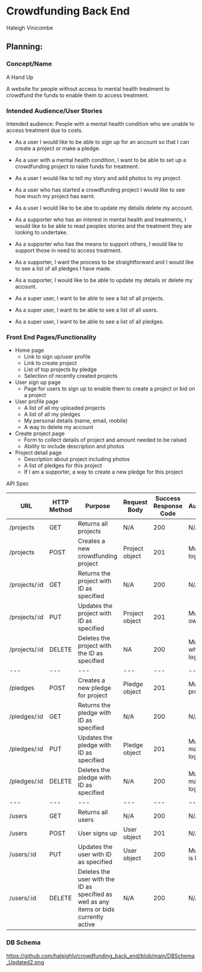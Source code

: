 # Crowdfunding Back End
Haleigh Vinicombe

## Planning:
### Concept/Name
A Hand Up

A website for people without access to mental health treatment to crowdfund the funds to enable them to access treatment.

### Intended Audience/User Stories
Intended audience: People with a mental health condition who are unable to access treatment due to costs.

- As a user I would like to be able to sign up for an account so that I can create a project or make a pledge.
- As a user with a mental health condition, I want to be able to set up a crowdfunding project to raise funds for treatment.
- As a user I would like to tell my story and add photos to my project.
- As a user who has started a crowdfunding project I would like to see how much my project has earnt.
- As a user I would like to be abe to update my details delete my account.

- As a supporter who has an interest in mental health and treatments, I would like to be able to read peoples stories and the treatment they are looking to undertake.
- As a supporter who has the means to support others, I would like to support those in need to access treatment.
- As a supporter, I want the process to be straightforward and I would like to see a list of all pledges I have made.
- As a supporter, I would like to be able to update my details or delete my account.

- As a super user, I want to be able to see a list of all projects.
- As a super user, I want to be able to see a list of all users.
- As a super user, I want to be able to see a list of all pledges.


### Front End Pages/Functionality
- Home page
    - Link to sign up/user profile 
    - Link to create project
    - List of top projects by pledge
    - Selection of recently created projects
- User sign up page
    - Page for users to sign up to enable them to create a project or bid on a project
- User profile page
    - A list of all my uploaded projects
    - A list of all my pledges
    - My personal details (name, email, mobile)
    - A way to delete my account
- Create project page
    - Form to collect details of project and amount needed to be raised
    - Ability to include description and photos
-  Project detail page
   -  Description about project including photos
   -  A list of pledges for this project
   -  If I am a supporter, a way to create a new pledge for this project
 
 API Spec

| URL | HTTP Method | Purpose | Request Body | Success Response Code | Authentication/Authorisation |
| --- | --- | --- | --- |--- |--- |
| /projects | GET | Returns all projects | N/A | 200 | N/A |
| /projects | POST | Creates a new crowdfunding project | Project object | 201 | Must be an existing user and logged in |
| /projects/:id| GET | Returns the project with ID as specified | N/A | 200 | N/A |
| /projects/:id | PUT | Updates the project with ID as specified | Project object | 201 | Must be an existing user who owns project and logged in |
| /projects/:id | DELETE | Deletes the project with the ID as specified | NA | 200 | Must be an the specified user who created the project and is logged in or admin |
| --- | --- | --- | --- |--- |--- |
| /pledges | POST | Creates a new pledge for project | Pledge object | 201 | Must be an existing user own project and is logged in |
| /pledges/:id | GET | Returns the pledge with ID as specified | N/A | 200 | N/A |
| /pledges/:id | PUT | Updates the pledge with ID as specified | Pledge object | 201| Must be an existing user who made the pledge and is logged in |
| /pledges/:id | DELETE | Deletes the pledge with ID as specified | N/A | 200 | Must be an existing user who made the pledge and is logged in |
| --- | --- | --- | --- |--- |--- |
| /users | GET | Returns all users | N/A | 200 | N/A |
| /users | POST | User signs up | User object | 201 | N/A |
| /users/:id | PUT | Updates the user with ID as specified | User object | 200 | Must be an existing user who is logged in or admin |
| /users/:id | DELETE | Deletes the user with the ID as specified as well as any items or bids currently active | N/A | 200 | N/A | Must be an the specified user who is logged in or admin

### DB Schema
https://github.com/haleighlv/crowdfunding_back_end/blob/main/DBSchema_Updated2.png